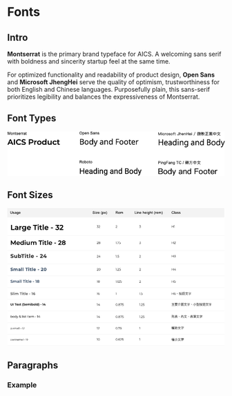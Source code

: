 # Fonts

## Intro

**Montserrat** is the primary brand typeface for AICS. A welcoming sans serif with boldness and sincerity startup feel at the same time.

For optimized functionality and readability of product design, **Open Sans** and **Microsoft JhengHei** serve the quality of optimism, trustworthiness for both English and Chinese languages. Purposefully plain, this sans-serif prioritizes legibility and balances the expressiveness of Montserrat.

## Font Types

![](../.gitbook/assets/image%20%284%29.png)

## Font Sizes

![](../.gitbook/assets/image%20%285%29.png)

## Paragraphs

### Example

